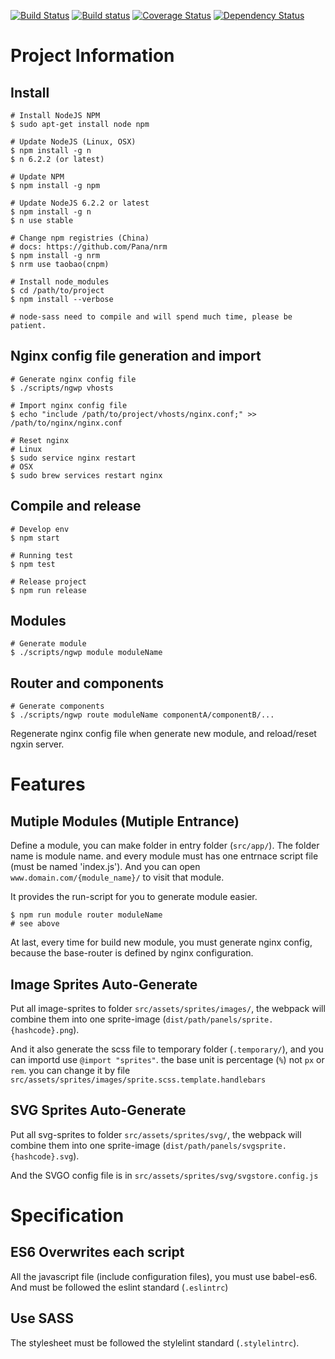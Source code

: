 [![Build Status](https://travis-ci.org/DavidKk/webpack-angular.svg?branch=master)](https://travis-ci.org/DavidKk/webpack-angular)
[![Build status](https://ci.appveyor.com/api/projects/status/njpg463prkj2kg8d?svg=true)](https://ci.appveyor.com/project/DavidKk/webpack-angular)
[![Coverage Status](https://coveralls.io/repos/github/DavidKk/webpack-angular/badge.svg)](https://coveralls.io/github/DavidKk/webpack-angular)
[![Dependency Status](https://dependencyci.com/github/DavidKk/webpack-angular/badge)](https://dependencyci.com/github/DavidKk/webpack-angular)

# Project Information

## Install

```
# Install NodeJS NPM
$ sudo apt-get install node npm

# Update NodeJS (Linux, OSX)
$ npm install -g n
$ n 6.2.2 (or latest)

# Update NPM
$ npm install -g npm

# Update NodeJS 6.2.2 or latest
$ npm install -g n
$ n use stable

# Change npm registries (China)
# docs: https://github.com/Pana/nrm
$ npm install -g nrm
$ nrm use taobao(cnpm)

# Install node_modules
$ cd /path/to/project
$ npm install --verbose

# node-sass need to compile and will spend much time, please be patient.
```

## Nginx config file generation and import

```
# Generate nginx config file
$ ./scripts/ngwp vhosts

# Import nginx config file
$ echo "include /path/to/project/vhosts/nginx.conf;" >> /path/to/nginx/nginx.conf

# Reset nginx
# Linux
$ sudo service nginx restart
# OSX
$ sudo brew services restart nginx
```

## Compile and release

```
# Develop env
$ npm start

# Running test
$ npm test

# Release project
$ npm run release
```

## Modules

```
# Generate module
$ ./scripts/ngwp module moduleName
```

## Router and components

```
# Generate components
$ ./scripts/ngwp route moduleName componentA/componentB/...
```

Regenerate nginx config file when generate new module, and reload/reset ngxin server.


# Features

## Mutiple Modules (Mutiple Entrance)

Define a module, you can make folder in entry folder (`src/app/`). The folder name is module name.
and every module must has one entrnace script file (must be named 'index.js'). And you can open `www.domain.com/{module_name}/` to visit that module.

It provides the run-script for you to generate module easier.

```
$ npm run module router moduleName
# see above
```

At last, every time for build new module, you must generate nginx config, because the base-router is defined by nginx configuration.


## Image Sprites Auto-Generate

Put all image-sprites to folder `src/assets/sprites/images/`, the webpack will combine them into one sprite-image (`dist/path/panels/sprite.{hashcode}.png`).

And it also generate the scss file to temporary folder (`.temporary/`), and you can importd use `@import "sprites"`. the base unit is percentage (`%`) not `px` or `rem`. you can change it by file `src/assets/sprites/images/sprite.scss.template.handlebars`

## SVG Sprites Auto-Generate

Put all svg-sprites to folder `src/assets/sprites/svg/`, the webpack will combine them into one sprite-image (`dist/path/panels/svgsprite.{hashcode}.svg`).

And the SVGO config file is in `src/assets/sprites/svg/svgstore.config.js`


# Specification

## ES6 Overwrites each script

All the javascript file (include configuration files), you must use babel-es6. And must be followed the eslint standard (`.eslintrc`)

## Use SASS

The stylesheet must be followed the stylelint standard (`.stylelintrc`).
